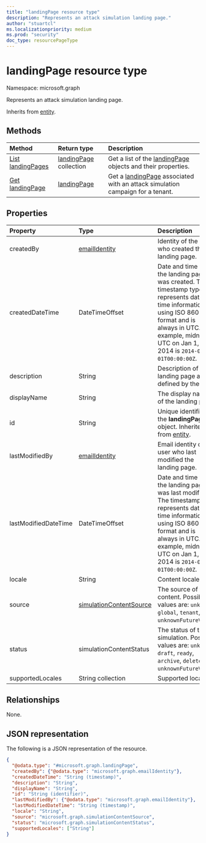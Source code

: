 ```yaml
---
title: "landingPage resource type"
description: "Represents an attack simulation landing page."
author: "stuartcl"
ms.localizationpriority: medium
ms.prod: "security"
doc_type: resourcePageType
---
```


# landingPage resource type

Namespace: microsoft.graph

Represents an attack simulation landing page.

Inherits from [entity](../resources/entity.md).

## Methods

|Method|Return type|Description|
|:---|:---|:---|
|[List landingPages](../api/attacksimulationroot-list-landingpage.md)|[landingPage](../resources/landingpage.md) collection|Get a list of the [landingPage](../resources/landingpage.md) objects and their properties.|
|[Get landingPage](../api/landingpage-get.md)|[landingPage](../resources/landingpage.md)|Get a [landingPage](../resources/landingpage.md) associated with an attack simulation campaign for a tenant.|

## Properties

|Property|Type|Description|
|:---|:---|:---|
|createdBy|[emailIdentity](../resources/emailidentity.md)|Identity of the user who created the landing page.|
|createdDateTime|DateTimeOffset|Date and time when the landing page was created. The timestamp type represents date and time information using ISO 8601 format and is always in UTC. For example, midnight UTC on Jan 1, 2014 is `2014-01-01T00:00:00Z`.|
|description|String|Description of the landing page as defined by the user.|
|displayName|String|The display name of the landing page.|
|id|String|Unique identifier for the **landingPage** object. Inherited from [entity](../resources/entity.md).|
|lastModifiedBy|[emailIdentity](../resources/emailidentity.md)|Email identity of the user who last modified the landing page.|
|lastModifiedDateTime|DateTimeOffset|Date and time when the landing page was last modified. The timestamp type represents date and time information using ISO 8601 format and is always in UTC. For example, midnight UTC on Jan 1, 2014 is `2014-01-01T00:00:00Z`.|
|locale|String|Content locale.|
|source|[simulationContentSource](../resources/simulation.md#simulationcontentsource-values)|The source of the content. Possible values are: `unknown`, `global`, `tenant`, `unknownFutureValue`.|
|status|simulationContentStatus|The status of the simulation. Possible values are: `unknown`, `draft`, `ready`, `archive`, `delete`, `unknownFutureValue`.|
|supportedLocales|String collection|Supported locales.|

## Relationships

None.

## JSON representation

The following is a JSON representation of the resource.
<!-- {
  "blockType": "resource",
  "keyProperty": "id",
  "@odata.type": "microsoft.graph.landingPage",
  "baseType": "microsoft.graph.entity",
  "openType": false
}
-->
``` json
{
  "@odata.type": "#microsoft.graph.landingPage",
  "createdBy": {"@odata.type": "microsoft.graph.emailIdentity"},
  "createdDateTime": "String (timestamp)",
  "description": "String",
  "displayName": "String",
  "id": "String (identifier)",
  "lastModifiedBy": {"@odata.type": "microsoft.graph.emailIdentity"},
  "lastModifiedDateTime": "String (timestamp)",
  "locale": "String",
  "source": "microsoft.graph.simulationContentSource",
  "status": "microsoft.graph.simulationContentStatus",
  "supportedLocales": ["String"]
}
```
